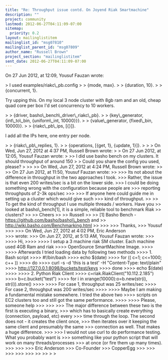 ```yaml
---
title: "Re: Throughput issue contd. On Joyend Riak Smartmachine"
description: ""
project: community
lastmod: 2012-06-27T04:11:09-07:00
sitemap:
  priority: 0.2
layout: mailinglistitem
mailinglist_id: "msg07810"
mailinglist_parent_id: "msg07809"
author_name: "Russell Brown"
project_section: "mailinglistitem"
sent_date: 2012-06-27T04:11:09-07:00
---
```


On 27 Jun 2012, at 12:09, Yousuf Fauzan wrote:

&gt; I used examples/riakc\\_pb.config
&gt; 
&gt; {mode, max}.
&gt; 
&gt; {duration, 10}.
&gt; 
&gt; {concurrent, 1}.

Try upping this. On my local 3 node cluster with 8gb ram and an old, cheap quad 
core per box I'd set concurrency to 10 workers.

&gt; 
&gt; {driver, basho\\_bench\\_driver\\_riakc\\_pb}.
&gt; 
&gt; {key\\_generator, {int\\_to\\_bin, {uniform\\_int, 10000}}}.
&gt; 
&gt; {value\\_generator, {fixed\\_bin, 10000}}.
&gt; 
&gt; {riakc\\_pb\\_ips, [{}]}.

I add all the IPs here, one entry per node.

&gt; 
&gt; {riakc\\_pb\\_replies, 1}.
&gt; 
&gt; {operations, [{get, 1}, {update, 1}]}.
&gt; 
&gt; 
&gt; On Wed, Jun 27, 2012 at 4:37 PM, Russell Brown  wrote:
&gt; 
&gt; On 27 Jun 2012, at 12:05, Yousuf Fauzan wrote:
&gt; 
&gt;&gt; I did use basho bench on my clusters. It should throughput of around 150
&gt; 
&gt; Could you share the config you used, please?
&gt; 
&gt;&gt; 
&gt;&gt; On Wed, Jun 27, 2012 at 4:24 PM, Russell Brown  wrote:
&gt;&gt; 
&gt;&gt; On 27 Jun 2012, at 11:50, Yousuf Fauzan wrote:
&gt;&gt; 
&gt;&gt;&gt; Its not about the difference in throughput in the two approaches I took. 
&gt;&gt;&gt; Rather, the issue is that even 200 writes/sec is a bit on the lower side.
&gt;&gt;&gt; I could be doing something wrong with the configuration because people are 
&gt;&gt;&gt; reporting throughputs of 2-3k ops/sec
&gt;&gt;&gt; 
&gt;&gt;&gt; If anyone here could guide me in setting up a cluster which would give such 
&gt;&gt;&gt; kind of throughput.
&gt;&gt; 
&gt;&gt; To get the kind of throughput I use multiple threads / workers. Have you 
&gt;&gt; looked at basho\\_bench[1], it is a simple, reliable tool to benchmark Riak 
&gt;&gt; clusters?
&gt;&gt; 
&gt;&gt; Cheers
&gt;&gt; 
&gt;&gt; Russell
&gt;&gt; 
&gt;&gt; [1] Basho Bench - https://github.com/basho/basho\\_bench and 
&gt;&gt; http://wiki.basho.com/Benchmarking.html
&gt;&gt; 
&gt;&gt;&gt; 
&gt;&gt;&gt; Thanks,
&gt;&gt;&gt; Yousuf
&gt;&gt;&gt; 
&gt;&gt;&gt; On Wed, Jun 27, 2012 at 4:02 PM, Eric Anderson  
&gt;&gt;&gt; wrote:
&gt;&gt;&gt; On Jun 27, 2012, at 5:13 AM, Yousuf Fauzan  wrote:
&gt;&gt;&gt; 
&gt;&gt;&gt;&gt; Hi,
&gt;&gt;&gt;&gt; 
&gt;&gt;&gt;&gt; I setup a 3 machine riak SM cluster. Each machine used 4GB Ram and riak 
&gt;&gt;&gt;&gt; OpenSource SmartMachine Image.
&gt;&gt;&gt;&gt; 
&gt;&gt;&gt;&gt; Afterwards I tried loading data by following two methods
&gt;&gt;&gt;&gt; 1. Bash script
&gt;&gt;&gt;&gt; #!/bin/bash
&gt;&gt;&gt;&gt; echo $(date)
&gt;&gt;&gt;&gt; for (( c=1; c&lt;=1000; c++ ))
&gt;&gt;&gt;&gt; do
&gt;&gt;&gt;&gt; curl -s -d 'this is a test' -H "Content-Type: text/plain" 
&gt;&gt;&gt;&gt; http://127.0.0.1:8098/buckets/test/keys
&gt;&gt;&gt;&gt; done
&gt;&gt;&gt;&gt; echo $(date)
&gt;&gt;&gt;&gt; 
&gt;&gt;&gt;&gt; 2. Python Riak Client
&gt;&gt;&gt;&gt; c=riak.RiakClient("10.112.2.185") 
&gt;&gt;&gt;&gt; b=c.bucket("test")
&gt;&gt;&gt;&gt; for i in xrange(10000):o=b.new(str(i), str(i)).store()
&gt;&gt;&gt;&gt; 
&gt;&gt;&gt;&gt; For case 1, throughput was 25 writes/sec
&gt;&gt;&gt;&gt; For case 2, throughput was 200 writes/sec
&gt;&gt;&gt;&gt; 
&gt;&gt;&gt;&gt; Maybe I am making a fundamental mistake somewhere. I tried the above two 
&gt;&gt;&gt;&gt; scripts on EC2 clusters too and still got the same performance.
&gt;&gt;&gt;&gt; 
&gt;&gt;&gt;&gt; Please, someone help
&gt;&gt;&gt; 
&gt;&gt;&gt; 
&gt;&gt;&gt; The major difference between these two is the first is executing a binary, 
&gt;&gt;&gt; which has to basically create everything (connection, payload, etc) every 
&gt;&gt;&gt; time through the loop. The second does not - it creates the client once, 
&gt;&gt;&gt; then iterates over it keeping the same client and presumably the same 
&gt;&gt;&gt; connection as well. That makes a huge difference.
&gt;&gt;&gt; 
&gt;&gt;&gt; I would not use curl to do performance testing. What you probably want is 
&gt;&gt;&gt; something like your python script that will work on many threads/processes 
&gt;&gt;&gt; at once (or fire them up many times).
&gt;&gt;&gt; 
&gt;&gt;&gt; 
&gt;&gt;&gt; Eric Anderson
&gt;&gt;&gt; Co-Founder
&gt;&gt;&gt; CopperEgg
&gt;&gt;&gt; 
&gt;&gt;&gt; 
&gt;&gt;&gt; 
&gt;&gt;&gt; 
&gt;&gt;&gt; 
&gt;&gt; 
&gt;&gt; 
&gt; 
&gt; 


